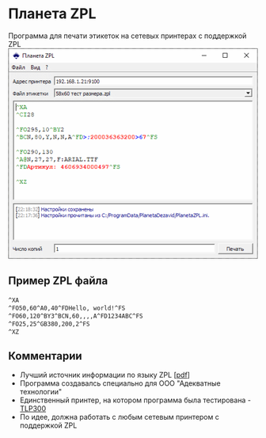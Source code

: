 # Планета ZPL
Программа для печати этикеток на сетевых принтерах c поддержкой ZPL
![Альтернативный текст](/img/screenshot.png)
## Пример ZPL файла
    ^XA
    ^FO50,60^A0,40^FDHello, world!^FS
    ^FO60,120^BY3^BCN,60,,,,A^FD1234ABC^FS
    ^FO25,25^GB380,200,2^FS
    ^XZ

## Комментарии
* Лучший источник информации по языку ZPL [[pdf](https://www.zebra.com/content/dam/zebra_new_ia/en-us/manuals/printers/common/programming/zpl-zbi2-pm-en.pdf)]
* Программа создавалсь специально для ООО "Адекватные технологии"   
* Единственный принтер, на котором программа была тестирована - [TLP300](https://www.hprt.com/Product/4-inch-Thermal-Transfer-Label-Printer.html)
* По идее, должна работать с любым сетевым принтером с поддержкой ZPL

